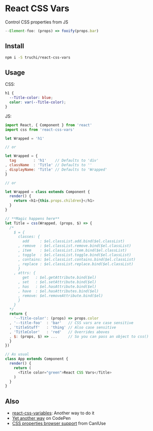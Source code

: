 # React CSS Vars

Control CSS properties from JS
```js
--Element-foo: (props) => fooify(props.bar)
```

## Install

```sh
npm i -S truchi/react-css-vars
```

## Usage

CSS:
```css
h1 {
  --Title-color: blue;
  color: var(--Title-color);
}
```
JS:
```js
import React, { Component } from 'react'
import css from 'react-css-vars'

let Wrapped = 'h1'

// or

let Wrapped = {
  tag        : 'h1'    // Defaults to 'div'
, className  : 'Title' // Defaults to ''
, displayName: 'Title' // Defaults to 'Wrapped'
}

// or

let Wrapped = class extends Component {
  render() {
    return <h1>{this.props.children}</h1>
  }
}

// **Magic happens here**
let Title = css(Wrapped, (props, $) => {
  /*
    $ = {
      classes: {
        add     : $el.classList.add.bind($el.classList)
      , remove  : $el.classList.remove.bind($el.classList)
      , item    : $el.classList.item.bind($el.classList)
      , toggle  : $el.classList.toggle.bind($el.classList)
      , contains: $el.classList.contains.bind($el.classList)
      , replace : $el.classList.replace.bind($el.classList)
      }
    , attrs: {
        get   : $el.getAttribute.bind($el)
      , set   : $el.setAttribute.bind($el)
      , has   : $el.hasAttribute.bind($el)
      , have  : $el.hasAttributes.bind($el)
      , remove: $el.removeAttribute.bind($el)
      }
    }
  */
  return {
    '--Title-color': (props) => props.color
  , '--title-foo'  : 'bar'   // CSS vars are case sensitive
  , 'titleStuff'   : 'thing' // Also case sensitive
  , 'TitleColor'   : 'red'   // Overrides aboves
  , $: (props, $) => ...     // So you can pass an object to css()
  }
})

// As usual
class App extends Component {
  render() {
    return (
      <Title color="green">React CSS Vars</Title>
    )
  }
}
```

## Also

- [react-css-variables](https://github.com/jide/react-css-variables): Another way to do it
- [Yet another way](https://codepen.io/Mannaio/pen/eWzyoK) on CodePen
- [CSS properties browser support](https://caniuse.com/#feat=css-variables) from CanIUse
